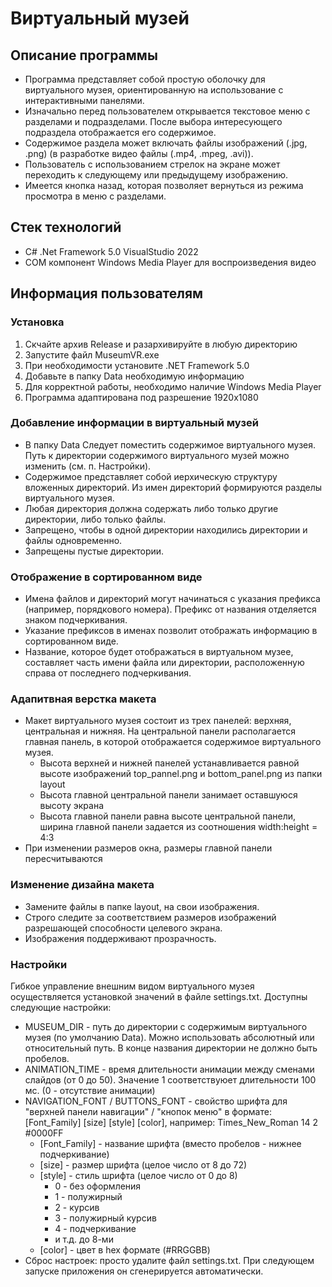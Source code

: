 # Виртуальный музей

## Описание программы
* Программа представляет собой простую оболочку для виртуального музея, ориентированную на использование с интерактивными панелями.
* Изначально перед пользователем открывается текстовое меню с разделами и подразделами. После выбора интересующего подраздела отображается его содержимое.
* Содержимое раздела может включать файлы изображений (.jpg, .png) (в разработке видео файлы (.mp4, .mpeg, .avi)).
* Пользователь с использованием стрелок на экране может переходить к следующему или предыдущему изображению.
* Имеется кнопка назад, которая позволяет вернуться из режима просмотра в меню с разделами.

## Стек технологий
* C# .Net Framework 5.0 VisualStudio 2022
* COM компонент Windows Media Player для воспроизведения видео

## Информация пользователям

### Установка 
1. Скчайте архив Release и разархивируйте в любую директорию
2. Запустите файл MuseumVR.exe
3. При необходимости установите .NET Framework 5.0
4. Добавьте в папку Data необходимую информацию
5. Для корректной работы, необходимо наличие Windows Media Player
6. Программа адаптирована под разрешение 1920х1080

### Добавление информации в виртуальный музей
* В папку Data Следует поместить содержимое виртуального музея. Путь к директории содержимого виртуального музей можно изменить (см. п. Настройки).
* Содержимое представляет собой иерхическую структуру вложенных директорий. Из имен директорий формируются разделы виртуального музея.
* Любая директория должна содержать либо только другие директории, либо только файлы. 
* Запрещено, чтобы в одной директории находились директории и файлы одновременно.
* Запрещены пустые директории.

### Отображение в сортированном виде
* Имена файлов и директорий могут начинаться с указания префикса (например, порядкового номера). Префикс от названия отделяется знаком подчеркивания.
* Указание префиксов в именах позволит отображать информацию в сортированном виде.
* Название, которое будет отображаться в виртуальном музее, составляет часть имени файла или директории, расположенную справа от последнего подчеркивания.

### Адапитвная верстка макета
* Макет виртуального музея состоит из трех панелей: верхняя, центральная и нижняя. На центральной панели располагается главная панель, в которой отображается содержимое виртуального музея.
  + Высота верхней и нижней панелей устанавливается равной высоте изображений top_pannel.png и bottom_panel.png из папки layout
  + Высота главной центральной панели занимает оставшуюся высоту экрана
  + Высота главной панели равна высоте центральной панели, ширина главной панели задается из соотношения width:height = 4:3
* При изменении размеров окна, размеры главной панели пересчитываются

### Изменение дизайна макета
* Замените файлы в папке layout, на свои изображения.
* Строго следите за соответствием размеров изображений разрешающей способности целевого экрана.
* Изображения поддерживают прозрачность.

### Настройки
Гибкое управление внешним видом виртуального музея осуществляется установкой значений в файле settings.txt. Доступны следующие настройки:
* MUSEUM_DIR - путь до директории с содержимым виртуального музея (по умолчанию Data). Можно использовать абсолютный или относительный путь. В конце названия директории не должно быть пробелов.
* ANIMATION_TIME - время длительности анимации между сменами слайдов (от 0 до 50). Значение 1 соответствуюет длительности 100 мс. (0 - отсутствие анимации)
* NAVIGATION_FONT / BUTTONS_FONT - свойство шрифта для "верхней панели навигации" / "кнопок меню" в формате: [Font_Family] [size] [style] [color], например: Times_New_Roman 14 2 #0000FF
  + [Font_Family] - название шрифта (вместо пробелов - нижнее подчеркивание)
  + [size] - размер шрифта (целое число от 8 до 72)
  + [style] - стиль шрифта (целое число от 0 до 8)
    + 0 - без оформления
    + 1 - полужирный
    + 2 - курсив
    + 3 - полужирный курсив
    + 4 - подчеркивание
    + и т.д. до 8-ми
  + [color] - цвет в hex формате (#RRGGBB)
* Сброс настроек: просто удалите файл settings.txt. При следующем запуске приложения он сгенерируется автоматически.


